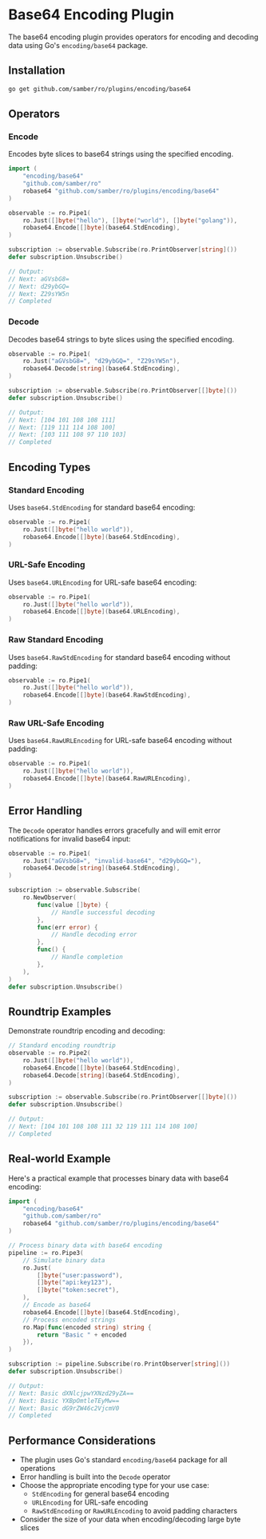 # Base64 Encoding Plugin

The base64 encoding plugin provides operators for encoding and decoding data using Go's `encoding/base64` package.

## Installation

```bash
go get github.com/samber/ro/plugins/encoding/base64
```

## Operators

### Encode

Encodes byte slices to base64 strings using the specified encoding.

```go
import (
    "encoding/base64"
    "github.com/samber/ro"
    robase64 "github.com/samber/ro/plugins/encoding/base64"
)

observable := ro.Pipe1(
    ro.Just([]byte("hello"), []byte("world"), []byte("golang")),
    robase64.Encode[[]byte](base64.StdEncoding),
)

subscription := observable.Subscribe(ro.PrintObserver[string]())
defer subscription.Unsubscribe()

// Output:
// Next: aGVsbG8=
// Next: d29ybGQ=
// Next: Z29sYW5n
// Completed
```

### Decode

Decodes base64 strings to byte slices using the specified encoding.

```go
observable := ro.Pipe1(
    ro.Just("aGVsbG8=", "d29ybGQ=", "Z29sYW5n"),
    robase64.Decode[string](base64.StdEncoding),
)

subscription := observable.Subscribe(ro.PrintObserver[[]byte]())
defer subscription.Unsubscribe()

// Output:
// Next: [104 101 108 108 111]
// Next: [119 111 114 108 100]
// Next: [103 111 108 97 110 103]
// Completed
```

## Encoding Types

### Standard Encoding

Uses `base64.StdEncoding` for standard base64 encoding:

```go
observable := ro.Pipe1(
    ro.Just([]byte("hello world")),
    robase64.Encode[[]byte](base64.StdEncoding),
)
```

### URL-Safe Encoding

Uses `base64.URLEncoding` for URL-safe base64 encoding:

```go
observable := ro.Pipe1(
    ro.Just([]byte("hello world")),
    robase64.Encode[[]byte](base64.URLEncoding),
)
```

### Raw Standard Encoding

Uses `base64.RawStdEncoding` for standard base64 encoding without padding:

```go
observable := ro.Pipe1(
    ro.Just([]byte("hello world")),
    robase64.Encode[[]byte](base64.RawStdEncoding),
)
```

### Raw URL-Safe Encoding

Uses `base64.RawURLEncoding` for URL-safe base64 encoding without padding:

```go
observable := ro.Pipe1(
    ro.Just([]byte("hello world")),
    robase64.Encode[[]byte](base64.RawURLEncoding),
)
```

## Error Handling

The `Decode` operator handles errors gracefully and will emit error notifications for invalid base64 input:

```go
observable := ro.Pipe1(
    ro.Just("aGVsbG8=", "invalid-base64", "d29ybGQ="),
    robase64.Decode[string](base64.StdEncoding),
)

subscription := observable.Subscribe(
    ro.NewObserver(
        func(value []byte) {
            // Handle successful decoding
        },
        func(err error) {
            // Handle decoding error
        },
        func() {
            // Handle completion
        },
    ),
)
defer subscription.Unsubscribe()
```

## Roundtrip Examples

Demonstrate roundtrip encoding and decoding:

```go
// Standard encoding roundtrip
observable := ro.Pipe2(
    ro.Just([]byte("hello world")),
    robase64.Encode[[]byte](base64.StdEncoding),
    robase64.Decode[string](base64.StdEncoding),
)

subscription := observable.Subscribe(ro.PrintObserver[[]byte]())
defer subscription.Unsubscribe()

// Output:
// Next: [104 101 108 108 111 32 119 111 114 108 100]
// Completed
```

## Real-world Example

Here's a practical example that processes binary data with base64 encoding:

```go
import (
    "encoding/base64"
    "github.com/samber/ro"
    robase64 "github.com/samber/ro/plugins/encoding/base64"
)

// Process binary data with base64 encoding
pipeline := ro.Pipe3(
    // Simulate binary data
    ro.Just(
        []byte("user:password"),
        []byte("api:key123"),
        []byte("token:secret"),
    ),
    // Encode as base64
    robase64.Encode[[]byte](base64.StdEncoding),
    // Process encoded strings
    ro.Map(func(encoded string) string {
        return "Basic " + encoded
    }),
)

subscription := pipeline.Subscribe(ro.PrintObserver[string]())
defer subscription.Unsubscribe()

// Output:
// Next: Basic dXNlcjpwYXNzd29yZA==
// Next: Basic YXBpOmtleTEyMw==
// Next: Basic dG9rZW46c2VjcmV0
// Completed
```

## Performance Considerations

- The plugin uses Go's standard `encoding/base64` package for all operations
- Error handling is built into the `Decode` operator
- Choose the appropriate encoding type for your use case:
  - `StdEncoding` for general base64 encoding
  - `URLEncoding` for URL-safe encoding
  - `RawStdEncoding` or `RawURLEncoding` to avoid padding characters
- Consider the size of your data when encoding/decoding large byte slices 